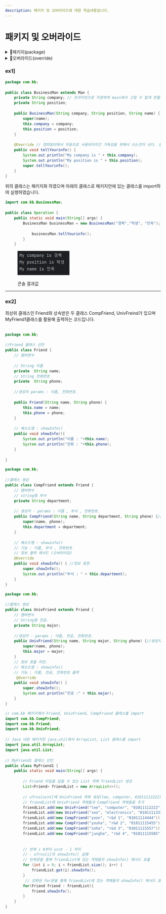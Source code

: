 ```yaml
---
description: 패키지 및 오버라이드에 대한 학습내용입니다.
---
```


# 패키지 및 오버라이드

<details>

<summary>📖패키지(package)</summary>

관련된 클래스들을 그룹화하는 데 사용되는 디렉토리 구조를 나타내는 것이다. 장점

* 네임스페이스 분리 : 패키지를 사용하면 클래스들을 그룹화하여 동일한 이름의 클래스 충돌을 방지할 수 있습니다.
* 유지보수성 향상 : 프로젝트가 커지면서 클래싀 수가 증가하면 패키지를 사용하여 클래스를 논리적으로 구조화하여 유지보수를 용이하게 만들 수 있습니다.
* 접근 제어 : 패키지를 사용하면 클래스와 멤버들에 대한 접근을 제어할 수 있습니다.

</details>

<details>

<summary>📖오버라이드(override)</summary>

하위 클래스가 상위 클래스의 메서드를 재정의하는 개념이다. 이를 행하는 것을 오버라이딩(overriding)이라고 한다.

* 상속관계 : 하위 클래스가 상위 클랫의 메서드를 상속받아 재정의
* 메서드 시그니처 동일성 : 오버라이딩할 메서드는 상위 클래스의 메서드와 이름,매개변수 타입 및 개수, 반환 타입 을 가져야 합니다.
* 접근 제어자 변경 : 하위 클래스에서 오버라이딩된 메서드의 접근 제어자는 상위 클래스의 메서드보다 더 넓은 범위로 변경할 수 있습니다. ex) 상위 클래스의 메서드가 protected이면 하위 클래스에서는 public으로 변경할 수 있습니다.
* super키워드 : 하위 클래스에서 오버라이딩된 메서드 내에서 상위 클래스의 메서드를 호출할 때 'super' 키워드를 사용해서 호출합니다.

</details>

### ex1]

```java
package com.kb;

public class BusinessMan extends Man {
    private String company; // 프라이빗으로 지정하여 main에서 고칠 수 없게 만들어 놓음.
    private String position;

    public BusinessMan(String company, String position, String name) {
        super(name);
        this.company = company;
        this.position = position;
    }

    @Override // 컴파일러에서 자동으로 사용되어지긴 가독성을 위해서 쓰는것이 낫다. 상위 클래스 정의를 재정의한 코드라고 알려주는 것.
    public void tellYourinfo() {
        System.out.println("My company is " + this.company);
        System.out.println("My position is " + this.position);
        super.tellYourinfo();
    }
}
```

위의 클래스는 패키지화 하였으며 아래의 클래스로 패키지안에 있는 클래스를 import하여 실행하였습니다.

```java
import com.kb.BusinessMan;

public class Operation {
    public static void main(String[] args) {
        BusinessMan businessMan = new BusinessMan("경북","학생", "민욱");
        
            businessMan.tellYourinfo();
        }
    }
```

<figure><img src="../../../.gitbook/assets/image.png" alt=""><figcaption><p>콘솔 결과값</p></figcaption></figure>

***

### ex2]

최상위 클래스인 Friend와 상속받은 두 클래스 CompFriend, UnivFreind가 있으며 MyFriend1클래스를 활용해 출력하는 코드입니다.

```java

package com.kb;

//Friend 클래스 선언
public class Friend {
    // 멤버변수

    // String 이름
    private  String name;
    // String 전화번호
    private  String phone;

    //생성자 params : 이름, 전화번호.

    public Friend(String name, String phone) {
        this.name = name;
        this.phone = phone;
    }

    // 메소드명 : showInfo()
    public void showInfo(){
        System.out.println("이름 : "+this.name);
        System.out.println("전화 : "+this.phone);
    }

}

```

```java
package com.kb;

//클래스 생성
public class CompFriend extends Friend {
    // 멤버변수
    // string형 부서
    private String department;

    // 생성자 - params : 이름 , 부서 , 전화번호.
    public CompFriend(String name, String department, String phone) {// 변수 입력.
        super(name, phone);
        this.department = department;
    }

    // 메소드명 : showinfo()
    // 기능 : 이름, 부서 , 전화번호
    // 정보 출력 메서드 (오버라이딩)
    @Override
    public void showInfo() { //정보 표현
        super.showInfo();
        System.out.println("부서 : " + this.department);
    }
}

```

```java
package com.kb;

//클래스 생성
public class UnivFriend extends Friend {
    // 멤버변수
    // String형 전공.
    private String major;

    //생성자 - params : 이름, 전공, 전화번호.
    public UnivFriend(String name, String major, String phone) {//생성자 변수 기입.
        super(name, phone);
        this.major = major;
    }
    // 정보 표출 라인.
    // 메소드명 : showinfo()
    // 기능 : 이름, 전공, 전화번호 출력
     @Override
    public void showInfo() {
        super.showInfo();
        System.out.println("전공 :" + this.major);
    }
}
```

```java
// com.kb 패키지에서 Friend, UnivFriend, CompFriend 클래스를 import
import com.kb.CompFriend;
import com.kb.Friend;
import com.kb.UnivFriend;

// Java 내장 패키지인 java.util에서 ArrayList, List 클래스를 import
import java.util.ArrayList;
import java.util.List;

// MyFriend1 클래스 선언
public class MyFriend1 {
    public static void main(String[] args) {
       
        // Friend 타입을 담을 수 있는 List 객체 friendList 생성
        List<Friend> friendList = new ArrayList<>();

        // ufrns[ucnt]에 UnivFriend 객체 생성(lee, computer, 01011112222) 후 저장
        // friendList에 UnivFriend 객체들과 CompFriend 객체들을 추가
        friendList.add(new UnivFriend("lee", "computer", "01011112222"));
        friendList.add(new UnivFriend("seo", "electronics", "01011113333"));
        friendList.add(new CompFriend("yoon", "r&d 1", "01011114444"));      
        friendList.add(new CompFriend("youha", "r&d 2", "01011115455"));
        friendList.add(new CompFriend("soha", "r&d 3", "01011115557"));
        friendList.add(new CompFriend("jungha", "r&d 4", "01011115585"));


        // 반복 i 0부터 ucnt - 1 까지
        // - ufrns[i]의 showInfo() 실행
        // 반복문을 통해 friendList에 있는 객체들의 showInfo() 메서드 호출
        for (int i = 0; i < friendList.size(); i++) {
            friendList.get(i).showInfo();
        }
         // 강화된 for문을 통해 friendList에 있는 객체들의 showInfo() 메서드 호출
        for(Friend friend : friendList){
            friend.showInfo();
        }
    }
}

```
